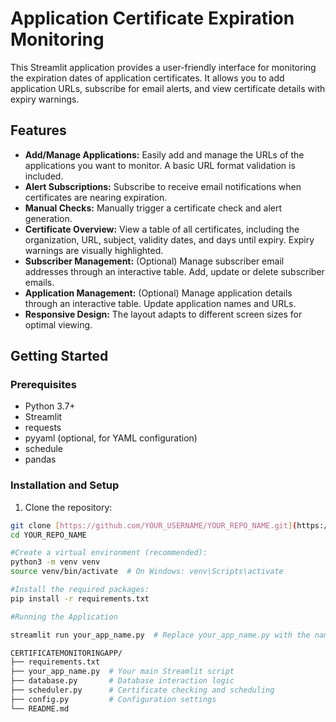 # Application Certificate Expiration Monitoring

This Streamlit application provides a user-friendly interface for monitoring the expiration dates of application certificates. It allows you to add application URLs, subscribe for email alerts, and view certificate details with expiry warnings.

## Features

* **Add/Manage Applications:** Easily add and manage the URLs of the applications you want to monitor. A basic URL format validation is included.
* **Alert Subscriptions:** Subscribe to receive email notifications when certificates are nearing expiration.
* **Manual Checks:** Manually trigger a certificate check and alert generation.
* **Certificate Overview:** View a table of all certificates, including the organization, URL, subject, validity dates, and days until expiry. Expiry warnings are visually highlighted.
* **Subscriber Management:** (Optional) Manage subscriber email addresses through an interactive table. Add, update or delete subscriber emails.
* **Application Management:** (Optional) Manage application details through an interactive table. Update application names and URLs.
* **Responsive Design:** The layout adapts to different screen sizes for optimal viewing.

## Getting Started

### Prerequisites

* Python 3.7+
* Streamlit
* requests
* pyyaml (optional, for YAML configuration)
* schedule
* pandas

### Installation and Setup

1. Clone the repository:

```bash
git clone [https://github.com/YOUR_USERNAME/YOUR_REPO_NAME.git](https://www.google.com/search?q=https://github.com/YOUR_USERNAME/YOUR_REPO_NAME.git)  # Replace with your repo URL
cd YOUR_REPO_NAME

#Create a virtual environment (recommended):
python3 -m venv venv
source venv/bin/activate  # On Windows: venv\Scripts\activate

#Install the required packages:
pip install -r requirements.txt

#Running the Application

streamlit run your_app_name.py  # Replace your_app_name.py with the name of your main script

CERTIFICATEMONITORINGAPP/
├── requirements.txt
├── your_app_name.py  # Your main Streamlit script
├── database.py       # Database interaction logic
├── scheduler.py      # Certificate checking and scheduling
├── config.py         # Configuration settings
└── README.md
